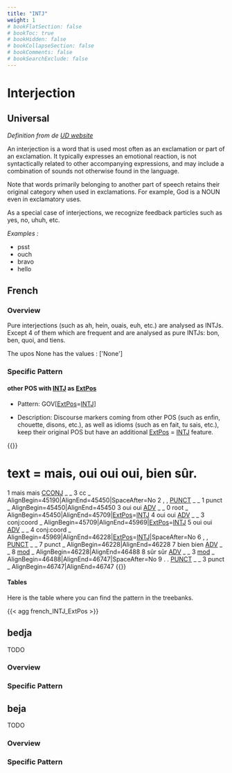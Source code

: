 ```yaml
---
title: "INTJ"
weight: 1
# bookFlatSection: false
# bookToc: true
# bookHidden: false
# bookCollapseSection: false
# bookComments: false
# bookSearchExclude: false
---
```


# Interjection

## Universal 

*Definition from de [UD website](https://universaldependencies.org/u/pos/INTJ.html)*

An interjection is a word that is used most often as an exclamation or part of an exclamation. It typically expresses an emotional reaction, is not syntactically related to other accompanying expressions, and may include a combination of sounds not otherwise found in the language.

Note that words primarily belonging to another part of speech retains their original category when used in exclamations. For example, God is a NOUN even in exclamatory uses.

As a special case of interjections, we recognize feedback particles such as yes, no, uhuh, etc.

*Examples :*
* psst
* ouch
* bravo
* hello


## French

### Overview

 Pure interjections (such as ah, hein, ouais, euh, etc.) are analysed as INTJs.  Except 4 of them which are frequent and are analysed as pure INTJs: bon, ben, quoi, and tiens.

 The upos None has the values : ['None']


### Specific Pattern

#### other POS with [INTJ](docs/general_guideline/Upos/INTJ.md) as [ExtPos](docs/general_guideline/Misc/ExtPos.md) 

- Pattern: GOV[[ExtPos](docs/general_guideline/Misc/ExtPos.md)=[INTJ](docs/general_guideline/Upos/INTJ.md)]


- Description: Discourse markers coming from other POS (such as enfin, chouette, disons, etc.), as well as idioms (such as en fait, tu sais, etc.), keep their original POS but have an additional [ExtPos](docs/general_guideline/Misc/ExtPos.md) = [INTJ](docs/general_guideline/Upos/INTJ.md) feature.

{{<conll>}} 
# text = mais, oui oui oui, bien sûr.
1	mais	mais	[CCONJ](docs/general_guideline/Upos/CCONJ.md)	_	_	3	cc	_	AlignBegin=45190|AlignEnd=45450|SpaceAfter=No
2	,	,	[PUNCT](docs/general_guideline/Upos/PUNCT.md)	_	_	1	punct	_	AlignBegin=45450|AlignEnd=45450
3	oui	oui	[ADV](docs/general_guideline/Upos/ADV.md)	_	_	0	root	_	AlignBegin=45450|AlignEnd=45709|[ExtPos](docs/general_guideline/Misc/ExtPos.md)=[INTJ](docs/general_guideline/Upos/INTJ.md)
4	oui	oui	[ADV](docs/general_guideline/Upos/ADV.md)	_	_	3	conj:coord	_	AlignBegin=45709|AlignEnd=45969|[ExtPos](docs/general_guideline/Misc/ExtPos.md)=[INTJ](docs/general_guideline/Upos/INTJ.md)
5	oui	oui	[ADV](docs/general_guideline/Upos/ADV.md)	_	_	4	conj:coord	_	AlignBegin=45969|AlignEnd=46228|[ExtPos](docs/general_guideline/Misc/ExtPos.md)=[INTJ](docs/general_guideline/Upos/INTJ.md)|SpaceAfter=No
6	,	,	[PUNCT](docs/general_guideline/Upos/PUNCT.md)	_	_	7	punct	_	AlignBegin=46228|AlignEnd=46228
7	bien	bien	[ADV](docs/general_guideline/Upos/ADV.md)	_	_	8	[mod](docs/general_guideline/Syntactic_relations/mod/mod.md)	_	AlignBegin=46228|AlignEnd=46488
8	sûr	sûr	[ADV](docs/general_guideline/Upos/ADV.md)	_	_	3	[mod](docs/general_guideline/Syntactic_relations/mod/mod.md)	_	AlignBegin=46488|AlignEnd=46747|SpaceAfter=No
9	.	.	[PUNCT](docs/general_guideline/Upos/PUNCT.md)	_	_	3	punct	_	AlignBegin=46747|AlignEnd=46747
{{</conll>}}

#### Tables

 Here is the table where you can find the pattern in the treebanks.

{{< agg french_INTJ_ExtPos >}}





## bedja

TODO
### Overview

### Specific Pattern




## beja

TODO
### Overview

### Specific Pattern


